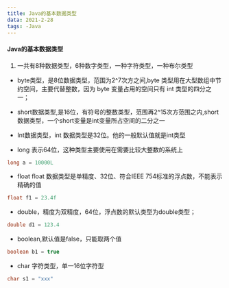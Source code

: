 ```yaml
---
title: Java的基本数据类型
data: 2021-2-28
tags: -Java
---
```


#### Java的基本数据类型

1. 一共有8种数据类型，6种数字类型，一种字符类型，一种布尔类型

* byte类型，是8位数据类型，范围为2^7次方之间,byte 类型用在大型数组中节约空间，主要代替整数，因为 byte 变量占用的空间只有 int 类型的四分之一；

* short数据类型,是16位，有符号的整数类型，范围再2^15次方范围之内,short数据类型，一个short变量是int变量所占空间的二分之一

* Int数据类型，int 数据类型是32位。他的一般默认值就是int类型

* long 表示64位，这种类型主要使用在需要比较大整数的系统上

```java
long a = 10000L
```

* float float 数据类型是单精度、32位、符合IEEE 754标准的浮点数，不能表示精确的值

```Java
float f1 = 23.4f
``` 

* double，精度为双精度，64位，浮点数的默认类型为double类型；

```Java
double d1 = 123.4
```

* boolean,默认值是false，只能取两个值

```Java
boolean b1 = true
```

* char 字符类型，单一16位字符型

```Java
char s1 = "xxx"
```